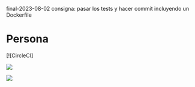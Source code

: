 final-2023-08-02
consigna:
pasar los tests y hacer commit incluyendo un Dockerfile

# Persona

[![CircleCI]

<a href="https://codeclimate.com/github/Carla-Sofia-Centeleghe/4enLinea/maintainability"><img src="https://api.codeclimate.com/v1/badges/cfeed15e72cf34a383d4/maintainability" /></a>

<a href="https://codeclimate.com/github/Carla-Sofia-Centeleghe/4enLinea/test_coverage"><img src="https://api.codeclimate.com/v1/badges/cfeed15e72cf34a383d4/test_coverage" /></a>